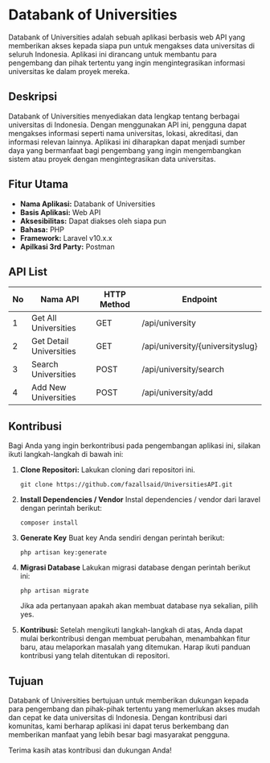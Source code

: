 # Databank of Universities

Databank of Universities adalah sebuah aplikasi berbasis web API yang memberikan akses kepada siapa pun untuk mengakses data universitas di seluruh Indonesia. Aplikasi ini dirancang untuk membantu para pengembang dan pihak tertentu yang ingin mengintegrasikan informasi universitas ke dalam proyek mereka.

## Deskripsi
Databank of Universities menyediakan data lengkap tentang berbagai universitas di Indonesia. Dengan menggunakan API ini, pengguna dapat mengakses informasi seperti nama universitas, lokasi, akreditasi, dan informasi relevan lainnya. Aplikasi ini diharapkan dapat menjadi sumber daya yang bermanfaat bagi pengembang yang ingin mengembangkan sistem atau proyek dengan mengintegrasikan data universitas.

## Fitur Utama
- **Nama Aplikasi:** Databank of Universities
- **Basis Aplikasi:** Web API
- **Aksesibilitas:** Dapat diakses oleh siapa pun
- **Bahasa:** PHP
- **Framework:** Laravel v10.x.x
- **Apilkasi 3rd Party:** Postman

## API List
| No | Nama API                  | HTTP Method   | Endpoint        |
|----|---------------------------|---------------|-----------------|
| 1  | Get All Universities       | GET           | /api/university | 
| 2  | Get Detail Universities    | GET           | /api/university/{universityslug} |
| 3  | Search Universities       | POST          | /api/university/search |
| 4  | Add New Universities      | POST          | /api/university/add |

## Kontribusi
Bagi Anda yang ingin berkontribusi pada pengembangan aplikasi ini, silakan ikuti langkah-langkah di bawah ini:
1. **Clone Repositori:**
   Lakukan cloning dari repositori ini.
   ```
   git clone https://github.com/fazallsaid/UniversitiesAPI.git
   ```

2. **Install Dependencies / Vendor**
   Instal dependencies / vendor dari laravel dengan perintah berikut:
   ```
   composer install
   ```

3. **Generate Key**
   Buat key Anda sendiri dengan perintah berikut:
   ```
   php artisan key:generate
   ```

4. **Migrasi Database**
   Lakukan migrasi database dengan perintah berikut ini:
   ```
   php artisan migrate
   ```
   Jika ada pertanyaan apakah akan membuat database nya sekalian, pilih yes.

<!-- 5. **Join Discord Server:** Bergabunglah dengan [Discord Server](https://discord.gg/YfEKyXbjFU) kami untuk mendapatkan pembaruan terbaru, berdiskusi, dan berkoordinasi dengan tim pengembangan. -->

5. **Kontribusi:** Setelah mengikuti langkah-langkah di atas, Anda dapat mulai berkontribusi dengan membuat perubahan, menambahkan fitur baru, atau melaporkan masalah yang ditemukan. Harap ikuti panduan kontribusi yang telah ditentukan di repositori.

## Tujuan
Databank of Universities bertujuan untuk memberikan dukungan kepada para pengembang dan pihak-pihak tertentu yang memerlukan akses mudah dan cepat ke data universitas di Indonesia. Dengan kontribusi dari komunitas, kami berharap aplikasi ini dapat terus berkembang dan memberikan manfaat yang lebih besar bagi masyarakat pengguna.

Terima kasih atas kontribusi dan dukungan Anda!
